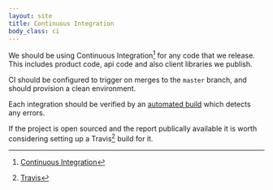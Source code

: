 ```yaml
---
layout: site
title: Continuous Integration
body_class: ci
---
```


We should be using Continuous Integration[^1] for any code that we release. This includes product code, api code and also client libraries we publish.

CI should be configured to trigger on merges to the `master` branch, and should provision a clean environment.

Each integration should be verified by an [automated build](builds.html) which detects any errors. 

If the project is open sourced and the report publically available it is worth considering setting up a Travis[^2] build for it.


[^1]: [Continuous Integration](http://martinfowler.com/articles/continuousIntegration.html) 
[^2]: [Travis](https://travis-ci.org/) 


